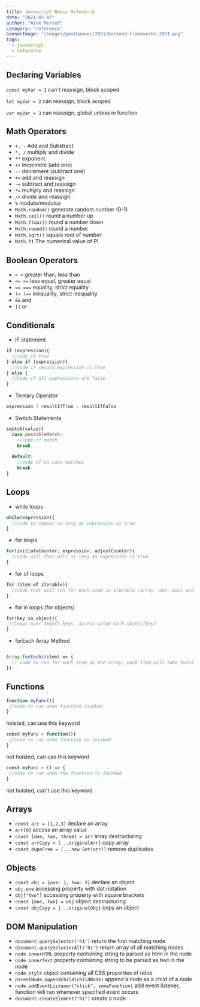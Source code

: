 ```yaml
---
title: Javascript Basic Reference
date: "2021-02-07"
author: "Alex Merced"
category: "reference"
bannerImage: "/images/postbanner/2021/backend-frameworks-2021.png"
tags:
  - javascript
  - reference
---
```


## Declaring Variables

`const myVar = 1` can't reassign, block scoped

`let myVar = 2` can reassign, block scoped

`var myVar = 3` can reassign, global unless in function

## Math Operators

- `+, -` Add and Substract
- `*, /` multiply and divide
- `**` exponent
- `++` increment (add one)
- `--` decrement (subtract one)
- `+=` add and reassign
- `-=` subtract and reassign
- `*=` multiply and reassign
- `/=` divide and reassign
- `%` modulo/modulus
- `Math.random()` generate random number (0-1)
- `Math.ceil()` round a number up
- `Math.floor()` round a number down
- `Math.round()` round a number
- `Math.sqrt()` square root of number
- `Math.PI` The numerical value of PI

## Boolean Operators

- `< >` greater than, less than
- `<= >=` less equal, greater equal
- `== ===` equality, strict equality
- `!= !==` inequality, strict inequality
- `&&` and
- `||` or

## Conditionals

- IF statement

```js
if (expression){
  //code if true
} else if (expression){
  //code if second expression is true
} else {
  //code if all expressions are false
}
```
- Ternary Operator

```js
expression ? resultIfTrue : resultIfFalse
```

- Switch Statements

```js
switch(value){
  case possibleMatch:
    //code if match
    break
  
  default:
    //code if no case matches
    break
}
```

## Loops

- while loops

```js
while(expression){
  //code to repeat as long as expression is true
}
```

- for loops

```js
for(initiateCounter; expression; adjustCounter){
  //code will that will as long as expression is true
}
```

- for of loops

```js
for (item of iterable){
  //code that will run for each item in iterable (array, set, map) and on each loop the current item will be stored in "item" 
}
```

- for in loops (for objects)

```js
for(key in object){
 //loops over object keys, access value with object[key] 
}
```

- forEach Array Method

```js

Array.forEach((item) => {
  // code to run for each item in the array, each item will take turns being stored in "item"
})
```


## Functions

```js
function myFunc(){
 //code to run when function invoked 
}
```
hoisted, can use this keyword

```js
const myFunc = function(){
 //code to run when function is invoked 
}
```
not hoisted, can use this keyword

```js
const myFunc = () => {
 //code to run when the function is invoked 
}
```
not hoisted, can't use this keyword

## Arrays

- `const arr = [1,2,3]` declare an array
- `arr[0]` access an array value
- `const [one, two, three] = arr` array destructuring
- `const arrCopy = [...originalArr]` copy array
- `const dupeFree = [...new Set(arr)]` remove duplicates

## Objects

- `const obj = {one: 1, two: 2}` declare an object
- `obj.one` accessing property with dot notation
- `obj["two"]` accessing property with square brackets
- `const {one, two} = obj` object destructuring
- `const objCopy = {...originalObj}` copy an object

## DOM Manipulation

- `document.querySelector('h1')` return the first matching node
- `document.querySelectorAll('h1')` return array of all matching nodes
- `node.innerHTML` property containing string to parsed as html in the node
- `node.innerText` property containing string to be parsed as text in the node
- `node.style` object containing all CSS properties of ndoe
- `parentNode.appendChild(childNode)` append a node as a child of a node
- `node.addEventListener("click", someFunction)` add event listener, function will run whenever specified event occurs
- `document.createElement("h1")` create a node